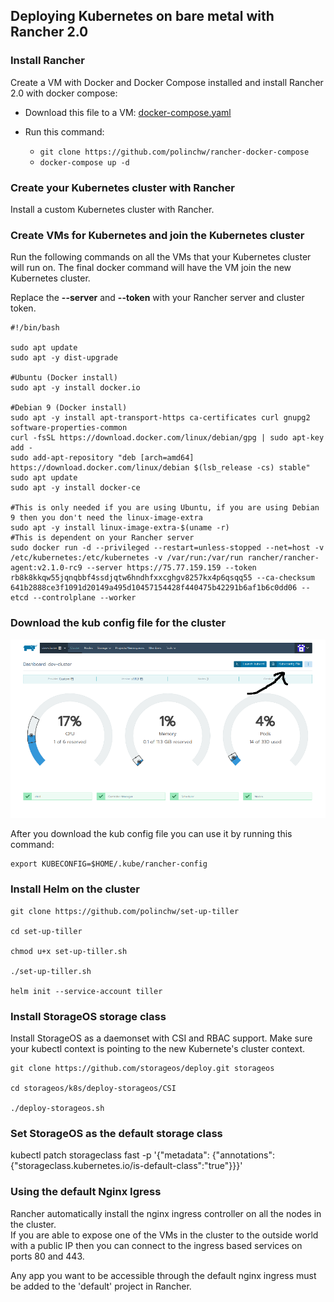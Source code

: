 ## Deploying Kubernetes on bare metal with Rancher 2.0


### Install Rancher

Create a VM with Docker and Docker Compose installed and install Rancher 2.0 with docker compose:

+ Download this file to a VM:
 [docker-compose.yaml](https://github.com/polinchw/rancher-docker-compose/blob/master/docker-compose.yaml)

+ Run this command:
    +  ```git clone https://github.com/polinchw/rancher-docker-compose ```
    +  ```docker-compose up -d```

### Create your Kubernetes cluster with Rancher

Install a custom Kubernetes cluster with Rancher.

### Create VMs for Kubernetes and join the Kubernetes cluster

Run the following commands on all the VMs that your Kubernetes cluster will run on.  The final docker command
will have the VM join the new Kubernetes cluster.

Replace the **--server** and **--token** with your Rancher server and cluster token.

```
#!/bin/bash

sudo apt update
sudo apt -y dist-upgrade

#Ubuntu (Docker install)
sudo apt -y install docker.io

#Debian 9 (Docker install)
sudo apt -y install apt-transport-https ca-certificates curl gnupg2 software-properties-common
curl -fsSL https://download.docker.com/linux/debian/gpg | sudo apt-key add -
sudo add-apt-repository "deb [arch=amd64] https://download.docker.com/linux/debian $(lsb_release -cs) stable"
sudo apt update
sudo apt -y install docker-ce

#This is only needed if you are using Ubuntu, if you are using Debian 9 then you don't need the linux-image-extra
sudo apt -y install linux-image-extra-$(uname -r)
#This is dependent on your Rancher server
sudo docker run -d --privileged --restart=unless-stopped --net=host -v /etc/kubernetes:/etc/kubernetes -v /var/run:/var/run rancher/rancher-agent:v2.1.0-rc9 --server https://75.77.159.159 --token rb8k8kkqw55jqnqbbf4ssdjqtw6hndhfxxcghgv8257kx4p6qsqq55 --ca-checksum 641b2888ce3f1091d20149a495d10457154428f440475b42291b6af1b6c0dd06 --etcd --controlplane --worker
```

### Download the kub config file for the cluster

![Helloservice!](images/kube.png)

After you download the kub config file you can use it by running this command:

```
export KUBECONFIG=$HOME/.kube/rancher-config
```

### Install Helm on the cluster

```
git clone https://github.com/polinchw/set-up-tiller

cd set-up-tiller

chmod u+x set-up-tiller.sh

./set-up-tiller.sh

helm init --service-account tiller

```

### Install StorageOS storage class

Install StorageOS as a daemonset with CSI and RBAC support.  Make sure your
kubectl context is pointing to the new Kubernete's cluster context.

```
git clone https://github.com/storageos/deploy.git storageos

cd storageos/k8s/deploy-storageos/CSI

./deploy-storageos.sh
```

### Set StorageOS as the default storage class

kubectl patch storageclass fast -p '{"metadata": {"annotations":{"storageclass.kubernetes.io/is-default-class":"true"}}}'

### Using the default Nginx Igress

Rancher automatically install the nginx ingress controller on all the nodes in the cluster.  
If you are able to expose one of the VMs in the cluster to the outside world with a public IP
then you can connect to the ingress based services on ports 80 and 443.

Any app you want to be accessible through the default nginx ingress must be added to the 'default'
project in Rancher.

